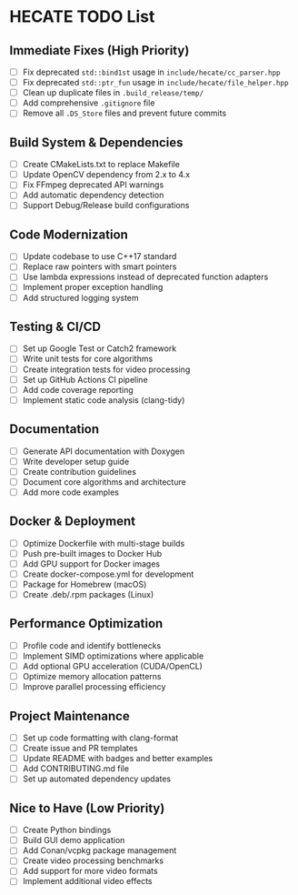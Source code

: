 # HECATE TODO List

## Immediate Fixes (High Priority)

- [ ] Fix deprecated `std::bind1st` usage in `include/hecate/cc_parser.hpp`
- [ ] Fix deprecated `std::ptr_fun` usage in `include/hecate/file_helper.hpp`
- [ ] Clean up duplicate files in `.build_release/temp/`
- [ ] Add comprehensive `.gitignore` file
- [ ] Remove all `.DS_Store` files and prevent future commits

## Build System & Dependencies

- [ ] Create CMakeLists.txt to replace Makefile
- [ ] Update OpenCV dependency from 2.x to 4.x
- [ ] Fix FFmpeg deprecated API warnings
- [ ] Add automatic dependency detection
- [ ] Support Debug/Release build configurations

## Code Modernization

- [ ] Update codebase to use C++17 standard
- [ ] Replace raw pointers with smart pointers
- [ ] Use lambda expressions instead of deprecated function adapters
- [ ] Implement proper exception handling
- [ ] Add structured logging system

## Testing & CI/CD

- [ ] Set up Google Test or Catch2 framework
- [ ] Write unit tests for core algorithms
- [ ] Create integration tests for video processing
- [ ] Set up GitHub Actions CI pipeline
- [ ] Add code coverage reporting
- [ ] Implement static code analysis (clang-tidy)

## Documentation

- [ ] Generate API documentation with Doxygen
- [ ] Write developer setup guide
- [ ] Create contribution guidelines
- [ ] Document core algorithms and architecture
- [ ] Add more code examples

## Docker & Deployment

- [ ] Optimize Dockerfile with multi-stage builds
- [ ] Push pre-built images to Docker Hub
- [ ] Add GPU support for Docker images
- [ ] Create docker-compose.yml for development
- [ ] Package for Homebrew (macOS)
- [ ] Create .deb/.rpm packages (Linux)

## Performance Optimization

- [ ] Profile code and identify bottlenecks
- [ ] Implement SIMD optimizations where applicable
- [ ] Add optional GPU acceleration (CUDA/OpenCL)
- [ ] Optimize memory allocation patterns
- [ ] Improve parallel processing efficiency

## Project Maintenance

- [ ] Set up code formatting with clang-format
- [ ] Create issue and PR templates
- [ ] Update README with badges and better examples
- [ ] Add CONTRIBUTING.md file
- [ ] Set up automated dependency updates

## Nice to Have (Low Priority)

- [ ] Create Python bindings
- [ ] Build GUI demo application
- [ ] Add Conan/vcpkg package management
- [ ] Create video processing benchmarks
- [ ] Add support for more video formats
- [ ] Implement additional video effects